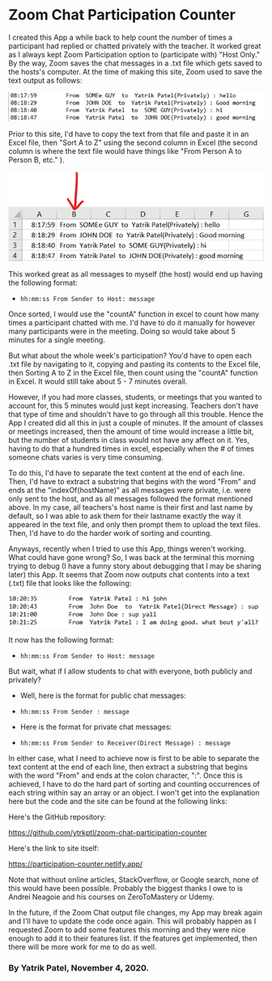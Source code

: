 # Zoom Chat Participation Counter

I created this App a while back to help count the number of times a participant had replied or chatted privately with the teacher. It worked great as I always kept Zoom Participation option to (participate with) "Host Only." By the way, Zoom saves the chat messages in a .txt file which gets saved to the hosts's computer. At the time of making this site, Zoom used to save the text output as follows:

![old chat](/src/assets/old-chat.png)

Prior to this site, I'd have to copy the text from that file and paste it in an Excel file, then "Sort A to Z" using the second column in Excel (the second column is where the text file would have things like "From Person A to Person B, etc." ).

![old chat](/src/assets/old-chat-excel.png)

This worked great as all messages to myself (the host) would end up having the following format:

- `hh:mm:ss From Sender to Host: message`

Once sorted, I would use the "countA" function in excel to count how many times a participant chatted with me. I'd have to do it manually for however many participants were in the meeting. Doing so would take about 5 minutes for a single meeting.

But what about the whole week's participation? You'd have to open each .txt file by navigating to it, copying and pasting its contents to the Excel file, then Sorting A to Z in the Excel file, then count using the "countA" function in Excel. It would still take about 5 - 7 minutes overall.

However, if you had more classes, students, or meetings that you wanted to account for, this 5 minutes would just kept increasing. Teachers don't have that type of time and shouldn't have to go through all this trouble. Hence the App I created did all this in just a couple of minutes. If the amount of classes or meetings increased, then the amount of time would increase a little bit, but the number of students in class would not have any affect on it. Yes, having to do that a hundred times in excel, especially when the # of times someone chats varies is very time consuming.

To do this, I'd have to separate the text content at the end of each line. Then, I'd have to extract a substring that begins with the word "From" and ends at the "indexOf(hostName)" as all messages were private, i.e. were only sent to the host, and as all messages followed the format mentioned above. In my case, all teachers's host name is their first and last name by default, so I was able to ask them for their lastname exactly the way it appeared in the text file, and only then prompt them to upload the text files. Then, I'd have to do the harder work of sorting and counting.

Anyways, recently when I tried to use this App, things weren't working. What could have gone wrong? So, I was back at the terminal this morning trying to debug (I have a funny story about debugging that I may be sharing later) this App. It seems that Zoom now outputs chat contents into a text (.txt) file that looks like the following:

![old chat](/src/assets/new-chat.png)

It now has the following format:

- `hh:mm:ss From Sender to Host: message`

But wait, what if I allow students to chat with everyone, both publicly and privately?

- Well, here is the format for public chat messages:

- `hh:mm:ss From Sender : message`

- Here is the format for private chat messages:

- `hh:mm:ss From Sender to Receiver(Direct Message) : message`

In either case, what I need to achieve now is first to be able to separate the text content at the end of each line, then extract a substring that begins with the word "From" and ends at the colon character, ":". Once this is achieved, I have to do the hard part of sorting and counting occurrences of each string within say an array or an object. I won't get into the explanation here but the code and the site can be found at the following links:

Here's the GitHub repository:

<https://github.com/ytrkptl/zoom-chat-participation-counter>

Here's the link to site itself:

<https://participation-counter.netlify.app/>

Note that without online articles, StackOverflow, or Google search, none of this would have been possible. Probably the biggest thanks I owe to is Andrei Neagoie and his courses on ZeroToMastery or Udemy.

In the future, if the Zoom Chat output file changes, my App may break again and I'll have to update the code once again. This will probably happen as I requested Zoom to add some features this morning and they were nice enough to add it to their features list. If the features get implemented, then there will be more work for me to do as well.

### By Yatrik Patel, November 4, 2020.
